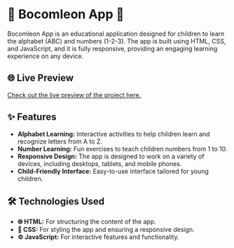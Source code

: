 # 🎨 Bocomleon App 🎉

Bocomleon App is an educational application designed for children to learn the alphabet (ABC) and numbers (1-2-3). The app is built using HTML, CSS, and JavaScript, and it is fully responsive, providing an engaging learning experience on any device.

## 🌐 Live Preview

[Check out the live preview of the project here.](https://bocomelon.netlify.app/)

## ✨ Features

- **Alphabet Learning:** Interactive activities to help children learn and recognize letters from A to Z.
- **Number Learning:** Fun exercises to teach children numbers from 1 to 10.
- **Responsive Design:** The app is designed to work on a variety of devices, including desktops, tablets, and mobile phones.
- **Child-Friendly Interface:** Easy-to-use interface tailored for young children.

## 🛠️ Technologies Used

- **🌐 HTML:** For structuring the content of the app.
- **🎨 CSS:** For styling the app and ensuring a responsive design.
- **⚙️ JavaScript:** For interactive features and functionality.
